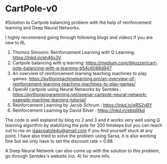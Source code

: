 # CartPole-v0
#Solution to Cartpole balancing problem with the help of reinforcement learning and Deep Neural Networks.

I highly recommend going through following blogs and videos if you are new to RL
1) Thomos Simonini: Reinforcement Learning with Q Learning: https://lnkd.in/eh46x3V 
2) Cartpole balancing with q learning: https://medium.com/@tuzzer/cart-pole-balancing-with-q-learning-b54c6068d947
3) An overview of reinforcement learning teaching machines to play games: https://pythonmachinelearning.pro/an-overview-of-reinforcement-learning-teaching-machines-to-play-games/
4) OpenAI cartpole using Neural Networks by Sentdex : https://pythonprogramming.net/openai-cartpole-neural-network-example-machine-learning-tutorial/
5) Reinforcement Learning by Jacob Schrum : https://lnkd.in/eRS2vBY
6) Reinforcement Learning by David Silver : https://lnkd.in/ebtdXkd

The code is well explaind by blog no 2 and 3 and it works very well using Q learning algorithm by stabilizing the pole for 200 timsteps but you can reach out to me on isaacpatole4u@gmail.com if you find yourself stuck at any point. 
I have also tried to solve the problem using Sarsa, it is also working fine but we only have to set the discount rate = 0.98. 

A Deep Neural Network can also come up with the solution to this problem, go through Sentdex's website (no. 4) for more info.
